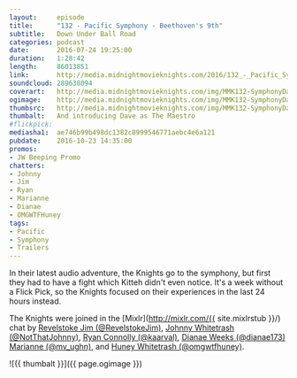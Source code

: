 ```yaml
---
layout:     episode
title:      "132 - Pacific Symphony - Beethoven's 9th"
subtitle:	Down Under Ball Road
categories: podcast
date:       2016-07-24 19:25:00
duration:   1:28:42
length:     86013851
link:       http://media.midnightmovieknights.com/2016/132_-_Pacific_Symphony_Beethovens_9th.m4a
soundcloud: 289638094
coverart:   http://media.midnightmovieknights.com/img/MMK132-SymphonyDave-1400x1400.png
ogimage:    http://media.midnightmovieknights.com/img/MMK132-SymphonyDave-750x750.png
thumbsrc:   http://media.midnightmovieknights.com/img/MMK132-SymphonyDave-200x200.png
thumbalt:   And introducing Dave as The Maestro
#flickpick:
mediasha1:  ae746b99b498dc1382c8999546771aebc4e6a121
pubdate:    2016-10-23 14:35:00
promos:
- JW Beeping Promo
chatters:
- Johnny
- Jim
- Ryan
- Marianne
- Dianae
- OMGWTFHuney
tags:
- Pacific
- Symphony
- Trailers
---
```

In their latest audio adventure, the Knights go to the symphony, but first they had to have a fight which Kitteh didn't even notice. It's a week without a Flick Pick, so the Knights focused on their experiences in the last 24 hours instead.

The Knights were joined in the [Mixlr](http://mixlr.com/{{ site.mixlrstub }}/) chat by [Revelstoke Jim (@RevelstokeJim)](https://twitter.com/RevelstokeJim), [Johnny Whitetrash (@NotThatJohnny)](https://twitter.com/NotThatJohnny), [Ryan Connolly (@kaarval)](https://twitter.com/kaarval), [Dianae Weeks (@dianae173)](https://twitter.com/dianae173) [Marianne (@mv_ughn)](https://twitter.com/mv_ughn), and [Huney Whitetrash (@omgwtfhuney)](https://twitter.com/omgwtfhuney).

![{{ thumbalt }}]({{ page.ogimage }})
